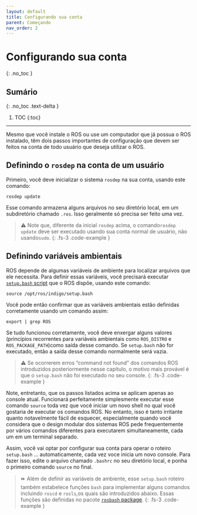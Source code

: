 ```yaml
---
layout: default
title: Configurando sua conta
parent: Começando
nav_order: 2
---
```


# Configurando sua conta
{: .no_toc }


## Sumário
{: .no_toc .text-delta }

1. TOC
{:toc}

---


Mesmo que você instale o ROS ou use um computador que já possua o ROS instalado, têm dois passos importantes de configuração que devem ser feitos na conta de todo usuário que deseja utilizar o ROS.

## Definindo o `rosdep` na conta de um usuário

Primeiro, você deve inicializar o sistema `rosdep` na sua conta, usando este comando:
```
rosdep update
```
Esse comando armazena alguns arquivos no seu diretório local, em um subdiretório chamado `.ros`. Isso geralmente só precisa ser feito uma vez.

> ⚠️ Note que, diferente da inicial `rosdep` acima, o comando`rosdep update` deve ser executado usando sua conta normal de usuário, não usando`sudo`.
{: .fs-3 .code-example }

## Definindo variáveis ambientais

ROS depende de algumas variáveis de ambiente para localizar arquivos que ele necessita. Para definir essas variáveis, você precisará executar [`setup.bash` script](http://wiki.ros.org/rosbash) que o ROS dispõe, usando este comando:
```
source /opt/ros/indigo/setup.bash
```
Você pode então confirmar que as variáveis ambientais estão definidas corretamente usando um comando assim:
```
export | grep ROS
```

Se tudo funcionou corretamente, você deve enxergar alguns valores (princípios recorrentes para variáveis ambientais como  `ROS_DISTRO` e `ROS_PACKAGE_PATH`)como saída desse comando. Se `setup.bash` não for executado, então a saída desse comando normalmente será vazia.

> ⚠️ Se ocorrerem erros “command not found” dos comandos ROS introduzidos posteriormente nesse capítulo, o motivo mais provável é que o  `setup.bash` não foi executado no seu console.
{: .fs-3 .code-example }

Note, entretanto, que os passos listados acima se aplicam apenas ao console atual. Funcionará perfeitamente simplesmente executar esse comando `source` toda vez que você iniciar um novo shell no qual você gostaria de executar os comandos ROS. No entanto, isso é tanto irritante quanto notavelmente fácil de esquecer, especialmente quando você considera que o design modular dos sistemas ROS pede frequentemente por vários comandos diferentes para executarem simultaneamente, cada um em um terminal separado.

Assim, você vai optar por configurar sua conta para operar o roteiro  `setup.bash` ... automaticamente, cada vez voce inicia um novo console. Para fazer isso, edite o arquivo chamado `.bashrc` no seu diretório local, e ponha o primeiro comando `source` no final.

> ⏩ Além de definir as variáveis de ambiente, esse `setup.bash` roteiro também estabelece funções `bash` para implementar alguns comandos incluindo  `roscd` e `rosls`,os quais são introduzidos abaixo. Essas funções são definidas no pacote [`rosbash` package](http://wiki.ros.org/rosbash).
{: .fs-3 .code-example }
